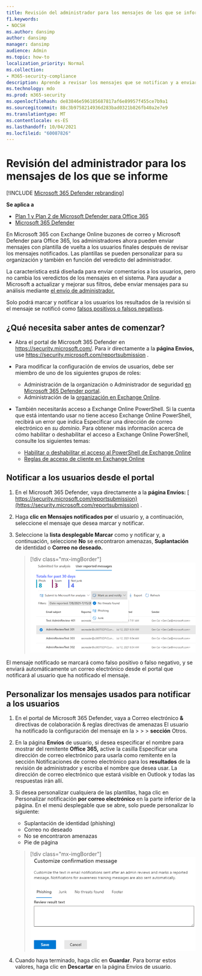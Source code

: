 ```yaml
---
title: Revisión del administrador para los mensajes de los que se informe
f1.keywords:
- NOCSH
ms.author: dansimp
author: dansimp
manager: dansimp
audience: Admin
ms.topic: how-to
localization_priority: Normal
ms.collection:
- M365-security-compliance
description: Aprende a revisar los mensajes que se notifican y a enviar comentarios a los usuarios.
ms.technology: mdo
ms.prod: m365-security
ms.openlocfilehash: de83846e596185687817af6e89957f455ce7b9a1
ms.sourcegitcommit: 88c3b9758214936d283bad0321b826fb40a2e7e9
ms.translationtype: MT
ms.contentlocale: es-ES
ms.lasthandoff: 10/04/2021
ms.locfileid: "60087826"
---
```

# <a name="admin-review-for-reported-messages"></a>Revisión del administrador para los mensajes de los que se informe

[!INCLUDE [Microsoft 365 Defender rebranding](../includes/microsoft-defender-for-office.md)]

**Se aplica a**
- [Plan 1 y Plan 2 de Microsoft Defender para Office 365](defender-for-office-365.md)
- [Microsoft 365 Defender](../defender/microsoft-365-defender.md)

En Microsoft 365 con Exchange Online buzones de correo y Microsoft Defender para Office 365, los administradores ahora pueden enviar mensajes con plantilla de vuelta a los usuarios finales después de revisar los mensajes notificados. Las plantillas se pueden personalizar para su organización y también en función del veredicto del administrador.

La característica está diseñada para enviar comentarios a los usuarios, pero no cambia los veredictos de los mensajes en el sistema. Para ayudar a Microsoft a actualizar y mejorar sus filtros, debe enviar mensajes para su análisis mediante [el envío de administrador.](admin-submission.md)

Solo podrá marcar y notificar a los usuarios los resultados de la revisión si el mensaje se notificó como [falsos positivos o falsos negativos](report-false-positives-and-false-negatives.md).

## <a name="what-do-you-need-to-know-before-you-begin"></a>¿Qué necesita saber antes de comenzar?

- Abra el portal de Microsoft 365 Defender en <https://security.microsoft.com/>. Para ir directamente a la **página Envíos,** use <https://security.microsoft.com/reportsubmission> .

- Para modificar la configuración de envíos de usuarios, debe ser miembro de uno de los siguientes grupos de roles:
  - Administración de la organización o Administrador de seguridad [en Microsoft 365 Defender portal](permissions-microsoft-365-security-center.md).
  - Administración de la [organización en Exchange Online](/Exchange/permissions-exo/permissions-exo#role-groups).

- También necesitarás acceso a Exchange Online PowerShell. Si la cuenta que está intentando usar no tiene acceso Exchange Online PowerShell, recibirá un error que indica Especificar una dirección de correo electrónico en *su dominio*. Para obtener más información acerca de cómo habilitar o deshabilitar el acceso a Exchange Online PowerShell, consulte los siguientes temas:
  - [Habilitar o deshabilitar el acceso al PowerShell de Exchange Online](/powershell/exchange/disable-access-to-exchange-online-powershell)
  - [Reglas de acceso de cliente en Exchange Online](/exchange/clients-and-mobile-in-exchange-online/client-access-rules/client-access-rules)

## <a name="notify-users-from-within-the-portal"></a>Notificar a los usuarios desde el portal

1. En el Microsoft 365 Defender, vaya directamente a la **página Envíos:** [ https://security.microsoft.com/reportsubmission}(https://security.microsoft.com/reportsubmission) .

2. Haga **clic en Mensajes notificados por** el usuario y, a continuación, seleccione el mensaje que desea marcar y notificar.

3. Seleccione la **lista desplegable Marcar** como y notificar y, a continuación, seleccione **No** se encontraron amenazas, **Suplantación** de identidad o **Correo no deseado.**

   > [!div class="mx-imgBorder"]
   > ![Enviar mensajes desde el portal.](../../media/admin-review-send-message-from-portal.png)

El mensaje notificado se marcará como falso positivo o falso negativo, y se enviará automáticamente un correo electrónico desde el portal que notificará al usuario que ha notificado el mensaje.

## <a name="customize-the-messages-used-to-notify-users"></a>Personalizar los mensajes usados para notificar a los usuarios

1. En el portal de Microsoft 365 Defender, vaya a Correo electrónico **&** directivas de colaboración & reglas directivas de amenazas El usuario ha notificado la configuración del mensaje en la \>  \>  \>  **sección** Otros.

2. En la página **Envíos** de usuario, si desea especificar el nombre para mostrar del remitente **Office 365,** active la casilla Especificar una dirección de correo electrónico para usarla como remitente en la sección Notificaciones de correo electrónico para los **resultados** de la revisión de administrador y escriba el nombre que desea usar. La dirección de correo electrónico que estará visible en Outlook y todas las respuestas irán allí.

3. Si desea personalizar cualquiera de las plantillas, haga clic en Personalizar notificación **por correo electrónico** en la parte inferior de la página. En el menú desplegable que se abre, solo puede personalizar lo siguiente:

    - Suplantación de identidad (phishing)
    - Correo no deseado
    - No se encontraron amenazas
    - Pie de página

    > [!div class="mx-imgBorder"]
    > ![Personalizar los mensajes enviados a los usuarios.](../../media/admin-review-customize-message.png)

4. Cuando haya terminado, haga clic en **Guardar**. Para borrar estos valores, haga clic en **Descartar** en la página Envíos de usuario.
